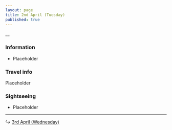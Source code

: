 ```yaml
---
layout: page
title: 2nd April (Tuesday)
published: true
---
```

__

### Information

- Placeholder

### Travel info

Placeholder

### Sightseeing

- Placeholder

<hr>

↪ [3rd April (Wednesday)](/days/week4/3apr)
